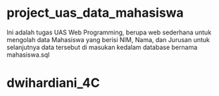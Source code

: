 # project_uas_data_mahasiswa

Ini adalah tugas UAS Web Programming, berupa web sederhana untuk mengolah data Mahasiswa yang berisi NIM, Nama, dan Jurusan untuk selanjutnya data tersebut di masukan kedalam database bernama mahasiswa.sql
# dwihardiani_4C
